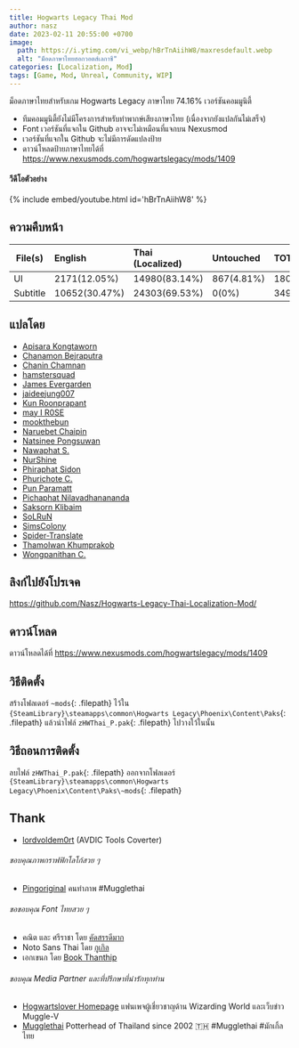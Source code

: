 ```yaml
---
title: Hogwarts Legacy Thai Mod
author: nasz
date: 2023-02-11 20:55:00 +0700
image:
  path: https://i.ytimg.com/vi_webp/hBrTnAiihW8/maxresdefault.webp
  alt: "ม็อดภาษาไทยฮอกวอตส์เลกาซี"
categories: [Localization, Mod]
tags: [Game, Mod, Unreal, Community, WIP]
---
```


ม็อดภาษาไทยสำหรับเกม Hogwarts Legacy ภาษาไทย 74.16% เวอร์ชันคอมมูนิตี้ 

  - ทีมคอมมูนิตี้ยังไม่มีโครงการสำหรับทำพากษ์เสียงภาษาไทย (เนื่องจากยังแปลกันไม่เสร็จ)
  - Font เวอร์ชันที่แจกใน Github อาจจะไม่เหมือนที่แจกบน Nexusmod
  - เวอร์ชันที่แจกใน Github จะไม่มีการดัดแปลงป้าย
  - ดาวน์โหลดป้ายภาษาไทยได้ที่ <https://www.nexusmods.com/hogwartslegacy/mods/1409>

#### วีดีโอตัวอย่าง
{% include embed/youtube.html id='hBrTnAiihW8' %}

## ความคืบหน้า

| File(s)             | English       | Thai (Localized) | Untouched     | TOTAL |
|---------------------|:--------------|:-----------------|:--------------|:------|
| UI                  | 2171(12.05%)  | 14980(83.14%)    | 867(4.81%)    | 18018 |
| Subtitle            | 10652(30.47%) | 24303(69.53%)    | 0(0%)         | 34955 |

## แปลโดย
  + [Apisara Kongtaworn](https://www.facebook.com/Apisara.k43)
  + [Chanamon Bejraputra](https://www.facebook.com/jan.chanamon)
  + [Chanin Chamnan](https://www.facebook.com/chinznz.chamnan/)
  + [hamstersquad](https://www.facebook.com/onehamstersquad/)
  + [James Evergarden](https://www.facebook.com/profile.php?id=100003894496976)
  + [jaideejung007](https://discuzthai.com/)
  + [Kun Roonprapant](#)
  + [may I R0SE](https://instagram.com/mamukyy?igshid=NDk5N2NlZjQ=)
  + [mookthebun](https://www.twitch.tv/mookthebun)
  + [Naruebet Chaipin](https://www.facebook.com/naruebet)
  + [Natsinee Pongsuwan](https://www.facebook.com/nam.pongsuwan/)
  + [Nawaphat S.](#)
  + [NurShine](#)
  + [Phiraphat Sidon](https://www.facebook.com/phiraphats/)
  + [Phurichote C.](#)
  + [Pun Paramatt](#)
  + [Pichaphat Nilavadhanananda](https://www.facebook.com/oilfromnowherex)
  + [Saksorn Klibaim](https://www.facebook.com/saksorn.glibaim)
  + [SoLRuN](https://www.facebook.com/profile.php?id=100009724057464)
  + [SimsColony](https://www.facebook.com/SimsColony)
  + [Spider-Translate](https://www.facebook.com/SpiderTranslate)
  + [Thamolwan Khumprakob](https://www.facebook.com/jobjab.khumprakob)
  + [Wongpanithan C.](https://instagram.com/niitanc?igshid=NzAzN2Q1NTE=)
  
## ลิงก์ไปยังโปรเจค
<https://github.com/Nasz/Hogwarts-Legacy-Thai-Localization-Mod/>

## ดาวน์โหลด
ดาวน์โหลดได้ที่ <https://www.nexusmods.com/hogwartslegacy/mods/1409>

## วิธีติดตั้ง
สร้างโฟลเดอร์ `~mods`{: .filepath} ไว้ใน `{SteamLibrary}\steamapps\common\Hogwarts Legacy\Phoenix\Content\Paks`{: .filepath} แล้วนำไฟล์ `zHWThai_P.pak`{: .filepath} ไปวางใว้ในนั้น

## วิธีถอนการติดตั้ง
ลบไฟล์ `zHWThai_P.pak`{: .filepath} ออกจากโฟลเดอร์ `{SteamLibrary}\steamapps\common\Hogwarts Legacy\Phoenix\Content\Paks\~mods`{: .filepath}

## Thank
  + [lordvoldem0rt](https://github.com/lordvoldem0rt) (AVDIC Tools Coverter)

###### ขอบคุณภาพกราฟฟิกโลโก้สวย ๆ
  + [Pingoriginal](https://www.facebook.com/pingpongoriginal) คนทำภาพ #Mugglethai

###### ขอขอบคุณ Font ไทยสวย ๆ
  + คณิต และ ศรีราชา โดย [คัดสรรดีมาก](https://www.cadsondemak.com/)
  + Noto Sans Thai โดย [กูเกิล](https://fonts.google.com/noto)
  + เอกเขนก โดย [Book Thanthip](https://www.facebook.com/BookThanthip)

###### ขอบคุณ Media Partner และที่ปรึกษาที่น่ารักทุกท่าน
  + [Hogwartslover Homepage](https://www.facebook.com/hogwartsloverhomepage)
  แฟนเพจผู้เชี่ยวชาญด้าน Wizarding World และเว็บข่าว Muggle-V
  + [Mugglethai](https://www.facebook.com/mugglethai.mt)
  Potterhead of Thailand since 2002 🇹🇭 #Mugglethai #มักเกิ้ลไทย